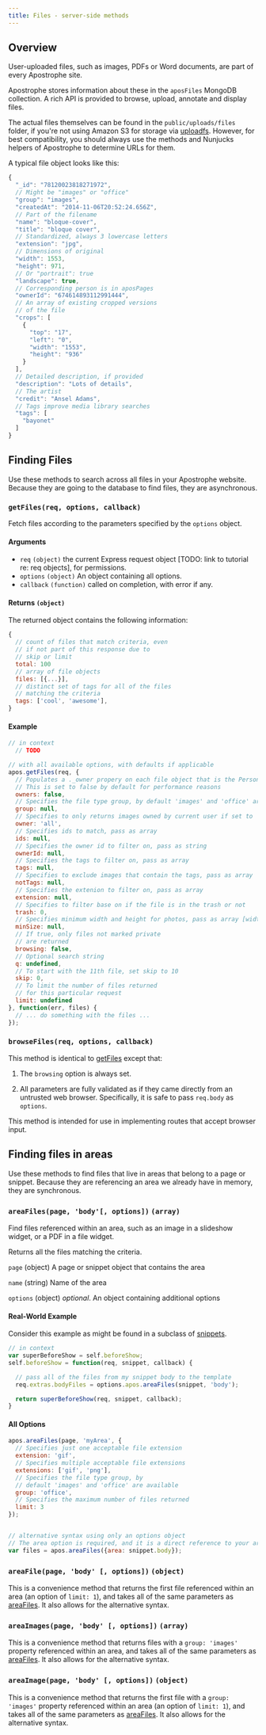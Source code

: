 ```yaml
---
title: Files - server-side methods
---
```


## Overview

User-uploaded files, such as images, PDFs or Word documents, are part of every Apostrophe site.

Apostrophe stores information about these in the `aposFiles` MongoDB collection. A rich API is provided to browse, upload, annotate and display files.

The actual files themselves can be found in the `public/uploads/files` folder, if you're not using Amazon S3 for storage via [uploadfs](https://github.com/punkave/uploadfs). However, for best compatibility, you should always use the methods and Nunjucks helpers of Apostrophe to determine URLs for them.

A typical file object looks like this:

```javascript
{
  "_id": "78120023818271972",
  // Might be "images" or "office"
  "group": "images",
  "createdAt": "2014-11-06T20:52:24.656Z",
  // Part of the filename
  "name": "bloque-cover",
  "title": "bloque cover",
  // Standardized, always 3 lowercase letters
  "extension": "jpg",
  // Dimensions of original
  "width": 1553,
  "height": 971,
  // Or "portrait": true
  "landscape": true,
  // Corresponding person is in aposPages
  "ownerId": "674614893112991444",
  // An array of existing cropped versions
  // of the file
  "crops": [
    {
      "top": "17",
      "left": "0",
      "width": "1553",
      "height": "936"
    }
  ],
  // Detailed description, if provided
  "description": "Lots of details",
  // The artist
  "credit": "Ansel Adams",
  // Tags improve media library searches
  "tags": [
    "bayonet"
  ]
}
```

## Finding Files

Use these methods to search across all files in your Apostrophe website. Because they are going to the database to find files, they are asynchronous.

### `getFiles(req, options, callback)`

Fetch files according to the parameters specified by the `options` object.

#### Arguments

* `req` `(object)` the current Express request object [TODO: link to tutorial re: req objects], for permissions.
* `options` `(object)` An object containing all options.
* `callback` `(function)` called on completion, with error if any.

#### Returns `(object)`

The returned object contains the following information:

```javascript
{
  // count of files that match criteria, even
  // if not part of this response due to
  // skip or limit
  total: 100
  // array of file objects
  files: [{...}],
  // distinct set of tags for all of the files
  // matching the criteria
  tags: ['cool', 'awesome'],
}
```

#### Example

```javascript
// in context
  // TODO

// with all available options, with defaults if applicable
apos.getFiles(req, {
  // Populates a ._owner propery on each file object that is the Person object of the owner if set to true
  // This is set to false by default for performance reasons
  owners: false,
  // Specifies the file type group, by default 'images' and 'office' are available, pass as string
  group: null,
  // Specifies to only returns images owned by current user if set to 'user'
  owner: 'all',
  // Specifies ids to match, pass as array
  ids: null,
  // Specifies the owner id to filter on, pass as string
  ownerId: null,
  // Specifies the tags to filter on, pass as array
  tags: null,
  // Specifies to exclude images that contain the tags, pass as array
  notTags: null,
  // Specifies the extenion to filter on, pass as array
  extension: null,
  // Specifies to filter base on if the file is in the trash or not
  trash: 0,
  // Specifies minimum width and height for photos, pass as array [width, height]
  minSize: null,
  // If true, only files not marked private
  // are returned
  browsing: false,
  // Optional search string
  q: undefined,
  // To start with the 11th file, set skip to 10
  skip: 0,
  // To limit the number of files returned
  // for this particular request
  limit: undefined
}, function(err, files) {
  // ... do something with the files ...
});
```

### `browseFiles(req, options, callback)`

This method is identical to [getFiles](#code-get-files) except that:

1. The `browsing` option is always set.

2. All parameters are fully validated as if they came directly from an untrusted web browser. Specifically, it is safe to pass `req.body` as `options`.

This method is intended for use in implementing routes that accept browser input.

## Finding files in areas

Use these methods to find files that live in areas that belong to a page or snippet. Because they are referencing an area we already have in memory, they are synchronous.

### `areaFiles(page, 'body'[, options])` `(array)`

Find files referenced within an area, such as an image in a slideshow widget,
or a PDF in a file widget.

Returns all the files matching the criteria.

`page` (object) A page or snippet object that contains the area

`name` (string) Name of the area

`options` (object) *optional*. An object containing additional options

#### Real-World Example

Consider this example as might be found in a subclass of [snippets](../../../tutorials/snippets/index.html).

```javascript
// in context
var superBeforeShow = self.beforeShow;
self.beforeShow = function(req, snippet, callback) {

  // pass all of the files from my snippet body to the template
  req.extras.bodyFiles = options.apos.areaFiles(snippet, 'body');

  return superBeforeShow(req, snippet, callback);
}
```

#### All Options

```javascript
apos.areaFiles(page, 'myArea', {
  // Specifies just one acceptable file extension
  extension: 'gif',
  // Specifies multiple acceptable file extensions
  extensions: ['gif', 'png'],
  // Specifies the file type group, by
  // default 'images' and 'office' are available
  group: 'office',
  // Specifies the maximum number of files returned
  limit: 3
});


// alternative syntax using only an options object
// The area option is required, and it is a direct reference to your area
var files = apos.areaFiles({area: snippet.body});
```

### `areaFile(page, 'body' [, options])` `(object)`

This is a convenience method that returns the first file referenced within an area (an option of `limit: 1`), and takes all of the same parameters as [areaFiles](#area-files). It also allows for the alternative syntax.

### `areaImages(page, 'body' [, options])` `(array)`

This is a convenience method that returns files with a `group: 'images'` property referenced within an area, and takes all of the same parameters as [areaFiles](#area-files). It also allows for the alternative syntax.

### `areaImage(page, 'body' [, options])` `(object)`

This is a convenience method that returns the first file with a `group: 'images'` property referenced within an area (an option of `limit: 1`), and takes all of the same parameters as [areaFiles](#area-files). It also allows for the alternative syntax.
